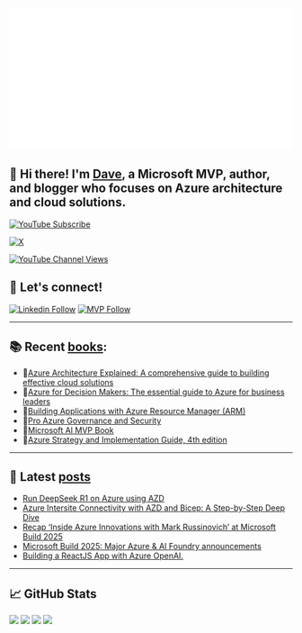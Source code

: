 [![](./chat.svg)](https://twitter.com/daverndn)

## 👋 Hi there! I'm [Dave](https://linkedin.com/in/daverndn), a Microsoft MVP, author, and blogger who focuses on Azure architecture and cloud solutions.

[![YouTube Subscribe](https://img.shields.io/badge/YouTube_@azinsider-SUBSCRIBE-red?logo=youtube&style=for-the-badge&logoColor=red)](https://www.youtube.com/azinsider?sub_confirmation=1) 

[![X](https://img.shields.io/badge/@daverndn-000000?style=for-the-badge&logo=x&logoColor=white)](https://twitter.com/intent/follow?original_referer=https%3A%2F%2Fgithub.com%Fdaverndn&screen_name=daverndn)

[![YouTube Channel Views](https://img.shields.io/youtube/channel/views/UCz1Dfbvqa7aG2YPlnKTwriQ?label=YouTube%20Views&style=for-the-badge)](https://youtube.com/azinsider)


## 🚀 Let's connect!
[![Linkedin Follow](https://img.shields.io/static/v1?label=&message=Linkedin&color=blue&logo=linkedin&style=for-the-badge)](https://linkedin.com/in/daverndn)
[![MVP Follow](https://img.shields.io/static/v1?label=&message=MicrosoftMVP&color=blue&logo=microsoft&style=for-the-badge)](https://mvp.microsoft.com/en-us/PublicProfile/5000671?fullName=David%20Rend%C3%B3n)


---

## 📚 Recent [books](https://amazon.com/author/daverendon):
 - 📘[Azure Architecture Explained: A comprehensive guide to building effective cloud solutions](https://amzn.to/4863Ped)
 - 📘[Azure for Decision Makers: The essential guide to Azure for business leaders](https://amzn.to/3EzgiJZ)
 - 📘[Building Applications with Azure Resource Manager (ARM)](https://amzn.to/448fO8n)
 - 📘[Pro Azure Governance and Security](https://amzn.to/3XfsSGR)
 - 📘[Microsoft AI MVP Book](https://amzn.to/3NbPLX2)
 - 📘[Azure Strategy and Implementation Guide, 4th edition](https://amzn.to/3pgcAAU)

---

## 📝 Latest [posts](https://blog.azinsider.net)

<!-- BLOG_POSTS_START -->
- [Run DeepSeek R1 on Azure using AZD](https://blog.azinsider.net/run-deepseek-r1-on-azure-using-azd-9ebce277bae2?source=user_profile_page---------0-------------7f23df591f29----------------------)
- [Azure Intersite Connectivity with AZD and Bicep: A Step-by-Step Deep Dive](https://blog.azinsider.net/azure-intersite-connectivity-with-azd-and-bicep-5a683aae30ef?source=user_profile_page---------1-------------7f23df591f29----------------------)
- [Recap ‘Inside Azure Innovations with Mark Russinovich’ at Microsoft Build 2025](https://blog.azinsider.net/recap-inside-azure-innovations-with-mark-russinovich-at-microsoft-build-2025-842f5d90f3ab?source=user_profile_page---------2-------------7f23df591f29----------------------)
- [Microsoft Build 2025: Major Azure & AI Foundry announcements](https://blog.azinsider.net/microsoft-build-2025-major-azure-ai-foundry-announcements-77120be8d17b?source=user_profile_page---------3-------------7f23df591f29----------------------)
- [Building a ReactJS App with Azure OpenAI.](https://blog.azinsider.net/building-a-reactjs-app-with-azure-openai-dc64e032c8e5?source=user_profile_page---------4-------------7f23df591f29----------------------)
<!-- BLOG_POSTS_END -->
           
 
---

## 📈 GitHub Stats

![](http://github-stats-dr.vercel.app/api/cards/profile-details?username=daverendon&theme=aura)
![](http://github-profile-summary-cards.vercel.app/api/cards/repos-per-language?username=daverendon&theme=aura)
![](http://github-profile-summary-cards.vercel.app/api/cards/most-commit-language?username=daverendon&theme=aura)
![](http://github-stats-dr.vercel.app/api/cards/stats?username=daverendon&theme=aura)

<!---
![](https://azinsider-github-readme-stats.vercel.app/api?username=daverendon&theme=aura)
-->
<br /><br />

<!--
**daveRendon/daverendon** is a ✨ _special_ ✨ repository because its `README.md` (this file) appears on your GitHub profile.

Here are some ideas to get you started:

- 🔭 I’m currently working on ...
- 🌱 I’m currently learning ...
- 👯 I’m looking to collaborate on ...
- 🤔 I’m looking for help with ...
- 💬 Ask me about ...
- 📫 How to reach me: ...
- 😄 Pronouns: ...
- ⚡ Fun fact: ...
-->
